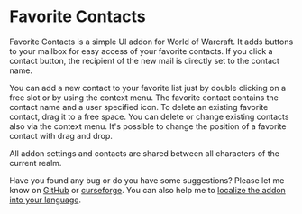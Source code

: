 # Favorite Contacts

Favorite Contacts is a simple UI addon for World of Warcraft. It adds buttons to your mailbox for easy access of your favorite contacts. If you click a contact button, the recipient of the new mail is directly set to the contact name.

You can add a new contact to your favorite list just by double clicking on a free slot or by using the context menu. The favorite contact contains the contact name and a user specified icon. To delete an existing favorite contact, drag it to a free space. You can delete or change existing contacts also via the context menu. It's possible to change the position of a favorite contact with drag and drop.

All addon settings and contacts are shared between all characters of the current realm.

Have you found any bug or do you have some suggestions? Please let me know on [GitHub](https://github.com/exochron/Favorite-Contacts/issues) or [curseforge](https://www.curseforge.com/wow/addons/favorite-contacts/issues). You can also help me to [localize the addon into your language](https://www.curseforge.com/wow/addons/favorite-contacts/localization).

